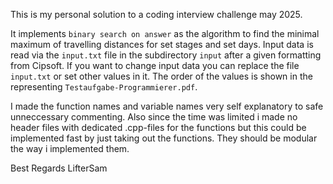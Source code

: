This is my personal solution to a coding interview challenge may 2025.

It implements `binary search on answer` as the algorithm to find the minimal maximum of travelling
distances for set stages and set days. Input data is read via the `input.txt` file in the subdirectory
`input` after a given formatting from Cipsoft. If you want to change input data you can replace the file
`input.txt` or set other values in it. The order of the values is shown in the representing
`Testaufgabe-Programmierer.pdf`.

I made the function names and variable names very self explanatory to safe unneccessary commenting.
Also since the time was limited i made no header files with dedicated .cpp-files for the functions but 
this could be implemented fast by just taking out the functions. They should be modular the way i
implemented them.

Best Regards
LifterSam

